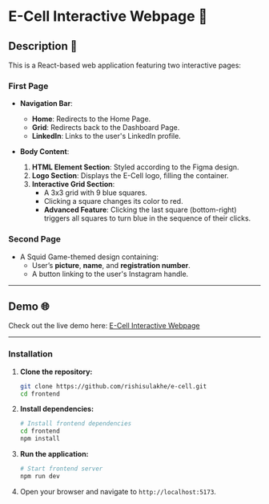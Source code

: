 # E-Cell Interactive Webpage 🚀

## Description 📄  
This is a React-based web application featuring two interactive pages:  

### **First Page**  
- **Navigation Bar**:  
  - **Home**: Redirects to the Home Page.  
  - **Grid**: Redirects back to the Dashboard Page.  
  - **LinkedIn**: Links to the user's LinkedIn profile.  

- **Body Content**:  
  1. **HTML Element Section**: Styled according to the Figma design.  
  2. **Logo Section**: Displays the E-Cell logo, filling the container.  
  3. **Interactive Grid Section**:  
     - A 3x3 grid with 9 blue squares.  
     - Clicking a square changes its color to red.  
     - **Advanced Feature**: Clicking the last square (bottom-right) triggers all squares to turn blue in the sequence of their clicks.  

### **Second Page**  
- A Squid Game-themed design containing:  
  - User’s **picture**, **name**, and **registration number**.  
  - A button linking to the user's Instagram handle.  

---

## Demo 🌐  
Check out the live demo here: [E-Cell Interactive Webpage](https://e-cell-fbtr3tl5o-rishi-prasad-sulakhes-projects.vercel.app/)  

---

### Installation
1. **Clone the repository:**
   ```bash
   git clone https://github.com/rishisulakhe/e-cell.git
   cd frontend
   ```

2. **Install dependencies:**
   ```bash
   # Install frontend dependencies
   cd frontend
   npm install
   ```
3. **Run the application:**
   ```bash
   # Start frontend server
   npm run dev
   ```

4. Open your browser and navigate to `http://localhost:5173`.

